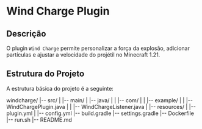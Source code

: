 # Wind Charge Plugin

## Descrição

O plugin `Wind Charge` permite personalizar a força da explosão, adicionar partículas e ajustar a velocidade do projétil no Minecraft 1.21.

## Estrutura do Projeto

A estrutura básica do projeto é a seguinte:

windcharge/
|-- src/
| |-- main/
| |-- java/
| | |-- com/
| | |-- example/
| | |-- WindChargePlugin.java
| | |-- WindChargeListener.java
| |-- resources/
| |-- plugin.yml
| |-- config.yml
|-- build.gradle
|-- settings.gradle
|-- Dockerfile
|-- run.sh
|-- README.md
